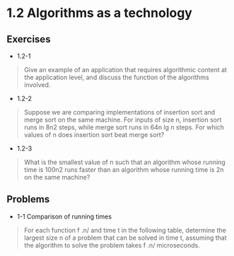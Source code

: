 # 1.2 Algorithms as a technology

## Exercises

- 1.2-1

> Give an example of an application that requires algorithmic content at the application level, and discuss the function of the algorithms involved.

- 1.2-2

> Suppose we are comparing implementations of insertion sort and merge sort on the same machine. For inputs of size n, insertion sort runs in 8n2 steps, while merge sort runs in 64n lg n steps. For which values of n does insertion sort beat merge sort?

- 1.2-3

> What is the smallest value of n such that an algorithm whose running time is 100n2 runs faster than an algorithm whose running time is 2n on the same machine?


## Problems

- 1-1 Comparison of running times

> For each function f .n/ and time t in the following table, determine the largest size n of a problem that can be solved in time t, assuming that the algorithm to solve the problem takes f .n/ microseconds.
